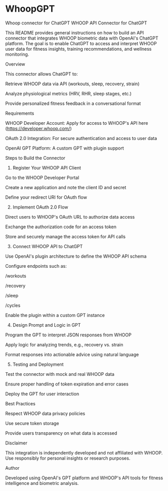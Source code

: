# WhoopGPT
Whoop connector for ChatGPT
WHOOP API Connector for ChatGPT

This README provides general instructions on how to build an API connector that integrates WHOOP biometric data with OpenAI's ChatGPT platform. The goal is to enable ChatGPT to access and interpret WHOOP user data for fitness insights, training recommendations, and wellness monitoring.

Overview

This connector allows ChatGPT to:

Retrieve WHOOP data via API (workouts, sleep, recovery, strain)

Analyze physiological metrics (HRV, RHR, sleep stages, etc.)

Provide personalized fitness feedback in a conversational format

Requirements

WHOOP Developer Account: Apply for access to WHOOP's API here (https://developer.whoop.com/)

OAuth 2.0 Integration: For secure authentication and access to user data

OpenAI GPT Platform: A custom GPT with plugin support

Steps to Build the Connector

1. Register Your WHOOP API Client

Go to the WHOOP Developer Portal

Create a new application and note the client ID and secret

Define your redirect URI for OAuth flow

2. Implement OAuth 2.0 Flow

Direct users to WHOOP's OAuth URL to authorize data access

Exchange the authorization code for an access token

Store and securely manage the access token for API calls

3. Connect WHOOP API to ChatGPT

Use OpenAI's plugin architecture to define the WHOOP API schema

Configure endpoints such as:

/workouts

/recovery

/sleep

/cycles

Enable the plugin within a custom GPT instance

4. Design Prompt and Logic in GPT

Program the GPT to interpret JSON responses from WHOOP

Apply logic for analyzing trends, e.g., recovery vs. strain

Format responses into actionable advice using natural language

5. Testing and Deployment

Test the connector with mock and real WHOOP data

Ensure proper handling of token expiration and error cases

Deploy the GPT for user interaction

Best Practices

Respect WHOOP data privacy policies

Use secure token storage

Provide users transparency on what data is accessed

Disclaimer

This integration is independently developed and not affiliated with WHOOP. Use responsibly for personal insights or research purposes.

Author

Developed using OpenAI's GPT platform and WHOOP's API tools for fitness intelligence and biometric analysis.

